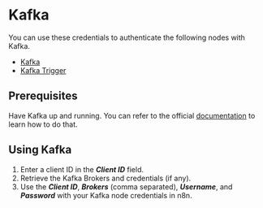 # Kafka

You can use these credentials to authenticate the following nodes with Kafka.

- [Kafka](/integrations/nodes/n8n-nodes-base.kafka/)
- [Kafka Trigger](/integrations/trigger-nodes/n8n-nodes-base.kafkaTrigger/)

## Prerequisites

Have Kafka up and running. You can refer to the official [documentation](https://kafka.apache.org/quickstart) to learn how to do that.

## Using Kafka

1. Enter a client ID in the ***Client ID*** field.
2. Retrieve the Kafka Brokers and credentials (if any).
3. Use the ***Client ID***, ***Brokers*** (comma separated), ***Username***, and ***Password*** with your Kafka node credentials in n8n.
